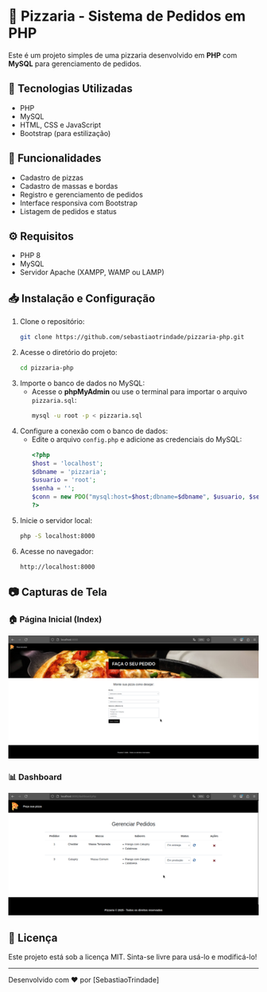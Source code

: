 # 🍕 Pizzaria - Sistema de Pedidos em PHP

Este é um projeto simples de uma pizzaria desenvolvido em **PHP** com **MySQL** para gerenciamento de pedidos.

## 🚀 Tecnologias Utilizadas
- PHP
- MySQL
- HTML, CSS e JavaScript
- Bootstrap (para estilização)

## 📌 Funcionalidades
- Cadastro de pizzas 
- Cadastro de massas e bordas
- Registro e gerenciamento de pedidos
- Interface responsiva com Bootstrap
- Listagem de pedidos e status

## ⚙️ Requisitos
- PHP 8
- MySQL
- Servidor Apache (XAMPP, WAMP ou LAMP)

## 📥 Instalação e Configuração
1. Clone o repositório:
   ```bash
   git clone https://github.com/sebastiaotrindade/pizzaria-php.git
   ```
2. Acesse o diretório do projeto:
   ```bash
   cd pizzaria-php
   ```
3. Importe o banco de dados no MySQL:
   - Acesse o **phpMyAdmin** ou use o terminal para importar o arquivo `pizzaria.sql`:
     ```bash
     mysql -u root -p < pizzaria.sql
     ```
4. Configure a conexão com o banco de dados:
   - Edite o arquivo `config.php` e adicione as credenciais do MySQL:
     ```php
     <?php
     $host = 'localhost';
     $dbname = 'pizzaria';
     $usuario = 'root';
     $senha = '';
     $conn = new PDO("mysql:host=$host;dbname=$dbname", $usuario, $senha);
     ?>
     ```
5. Inicie o servidor local:
   ```bash
   php -S localhost:8000
   ```
6. Acesse no navegador:
   ```
   http://localhost:8000
   ```

## 📷 Capturas de Tela

### 🏠 Página Inicial (Index)
![Página Inicial](https://github.com/SebastiaoTrindade/pizzaria-php/blob/master/index.png)

### 📊 Dashboard
![Dashboard](https://github.com/SebastiaoTrindade/pizzaria-php/blob/master/dashboard.png)


## 📝 Licença
Este projeto está sob a licença MIT. Sinta-se livre para usá-lo e modificá-lo!

---

Desenvolvido com ❤️ por [SebastiaoTrindade]

